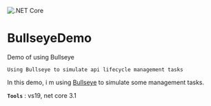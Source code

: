 ![.NET Core](https://github.com/aimenux/BullseyeDemo/workflows/.NET%20Core/badge.svg)
# BullseyeDemo
Demo of using Bullseye
```
Using Bullseye to simulate api lifecycle management tasks
```

In this demo, i m using [Bullseye](https://github.com/adamralph/bullseye/) to simulate some management tasks.

**`Tools`** : vs19, net core 3.1